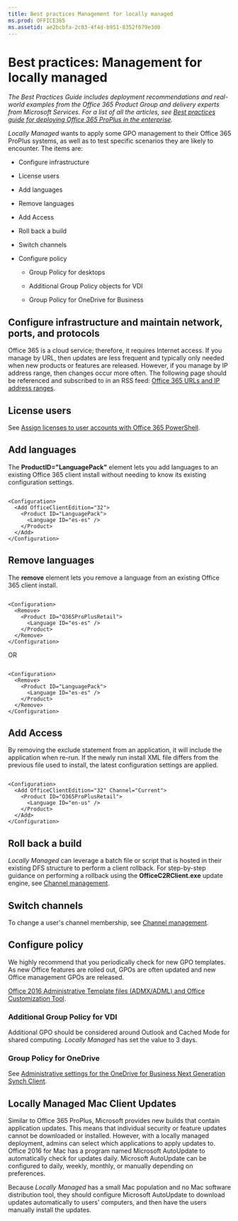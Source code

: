 ```yaml
---
title: Best practices Management for locally managed
ms.prod: OFFICE365
ms.assetid: ae2bcbfa-2c03-4f4d-b951-8352f079e3d0
---
```



# Best practices: Management for locally managed

 *The Best Practices Guide includes deployment recommendations and real-world examples from the Office 365 Product Group and delivery experts from Microsoft Services. For a list of all the articles, see  [Best practices guide for deploying Office 365 ProPlus in the enterprise](best-practices-guide-for-deploying-office-365-proplus-in-the-enterprise.md).* 
  
    
    

 *Locally Managed*  wants to apply some GPO management to their Office 365 ProPlus systems, as well as to test specific scenarios they are likely to encounter.
The items are:
  
    
    


- Configure infrastructure
    
  
- License users
    
  
- Add languages
    
  
- Remove languages
    
  
- Add Access
    
  
- Roll back a build
    
  
- Switch channels
    
  
- Configure policy
    
  - Group Policy for desktops
    
  
  - Additional Group Policy objects for VDI
    
  
  - Group Policy for OneDrive for Business
    
  

## Configure infrastructure and maintain network, ports, and protocols

Office 365 is a cloud service; therefore, it requires Internet access. If you manage by URL, then updates are less frequent and typically only needed when new products or features are released. However, if you manage by IP address range, then changes occur more often. The following page should be referenced and subscribed to in an RSS feed:  [Office 365 URLs and IP address ranges](https://support.office.com/en-us/article/Office-365-URLs-and-IP-address-ranges-8548a211-3fe7-47cb-abb1-355ea5aa88a2?ui=en-US&amp;rs=en-US&amp;ad=US).
  
    
    

## License users

See  [Assign licenses to user accounts with Office 365 PowerShell](https://technet.microsoft.com/en-us/library/dn771770.aspx).
  
    
    

## Add languages

The **ProductID="LanguagePack"** element lets you add languages to an existing Office 365 client install without needing to know its existing configuration settings.
  
    
    

```

<Configuration>
  <Add OfficeClientEdition="32">
    <Product ID="LanguagePack">
      <Language ID="es-es" />
    </Product>
  </Add>
</Configuration> 
```


## Remove languages

The **remove** element lets you remove a language from an existing Office 365 client install.
  
    
    

```

<Configuration>
  <Remove>
    <Product ID="O365ProPlusRetail">
      <Language ID="es-es" />
    </Product>
  </Remove>
</Configuration> 
```

OR
  
    
    



```

<Configuration>
  <Remove>
    <Product ID="LanguagePack">
      <Language ID="es-es" />
    </Product>
  </Remove>
</Configuration> 
```


## Add Access

By removing the exclude statement from an application, it will include the application when re-run. If the newly run install XML file differs from the previous file used to install, the latest configuration settings are applied.
  
    
    

```

<Configuration>
  <Add OfficeClientEdition="32" Channel="Current">
    <Product ID="O365ProPlusRetail">
      <Language ID="en-us" />
    </Product>
  </Add>
</Configuration> 
```


## Roll back a build

 *Locally Managed*  can leverage a batch file or script that is hosted in their existing DFS structure to perform a client rollback. For step-by-step guidance on performing a rollback using the **OfficeC2RClient.exe** update engine, see [Channel management](http://www.deployoffice.com/preferred-practices/).
  
    
    

## Switch channels

To change a user's channel membership, see  [Channel management](http://www.deployoffice.com/preferred-practices/).
  
    
    

## Configure policy

We highly recommend that you periodically check for new GPO templates. As new Office features are rolled out, GPOs are often updated and new Office management GPOs are released.
  
    
    
 [Office 2016 Administrative Template files (ADMX/ADML) and Office Customization Tool](https://www.microsoft.com/en-us/download/details.aspx?id=49030).
  
    
    

### Additional Group Policy for VDI

Additional GPO should be considered around Outlook and Cached Mode for shared computing.  *Locally Managed*  has set the value to 3 days.
  
    
    

### Group Policy for OneDrive

See  [Administrative settings for the OneDrive for Business Next Generation Synch Client](https://support.office.com/en-us/article/Administrative-settings-for-the-new-OneDrive-sync-client-0ecb2cf5-8882-42b3-a6e9-be6bda30899c?ui=en-US&amp;rs=en-US&amp;ad=US).
  
    
    

## Locally Managed Mac Client Updates

Similar to Office 365 ProPlus, Microsoft provides new builds that contain application updates. This means that individual security or feature updates cannot be downloaded or installed. However, with a locally managed deployment, admins can select which applications to apply updates to. Office 2016 for Mac has a program named Microsoft AutoUpdate to automatically check for updates daily. Microsoft AutoUpdate can be configured to daily, weekly, monthly, or manually depending on preferences.
  
    
    
Because  *Locally Managed*  has a small Mac population and no Mac software distribution tool, they should configure Microsoft AutoUpdate to download updates automatically to users' computers, and then have the users manually install the updates.
  
    
    

